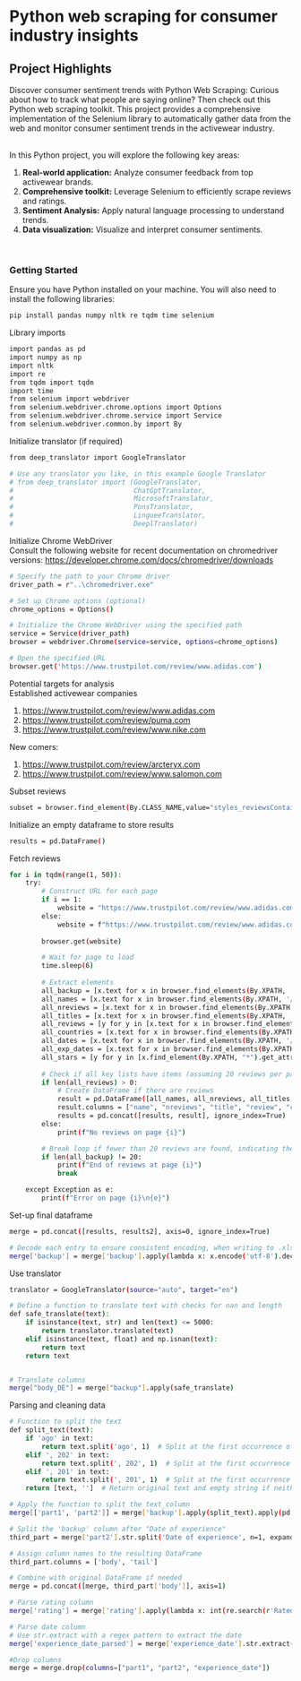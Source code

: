# Python web scraping for consumer industry insights

## Project Highlights  
  
Discover consumer sentiment trends with Python Web Scraping: Curious about how to track what people are saying online? Then check out this Python web scraping toolkit. This project provides a comprehensive implementation of the Selenium library to automatically gather data from the web and monitor consumer sentiment trends in the activewear industry.
<br>
<br>

In this Python project, you will explore the following key areas:  

1. **Real-world application:** Analyze consumer feedback from top activewear brands.  
2. **Comprehensive toolkit:** Leverage Selenium to efficiently scrape reviews and ratings.
3. **Sentiment Analysis:** Apply natural language processing to understand trends. 
4. **Data visualization:** Visualize and interpret consumer sentiments. 

<br>

### Getting Started  
  
Ensure you have Python installed on your machine. You will also need to install the following libraries:  
```bash
pip install pandas numpy nltk re tqdm time selenium   
```

Library imports
```bash
import pandas as pd
import numpy as np
import nltk
import re
from tqdm import tqdm
import time
from selenium import webdriver
from selenium.webdriver.chrome.options import Options
from selenium.webdriver.chrome.service import Service
from selenium.webdriver.common.by import By   
```

Initialize translator (if required)
```bash
from deep_translator import GoogleTranslator

# Use any translator you like, in this example Google Translator
# from deep_translator import (GoogleTranslator,
#                              ChatGptTranslator,
#                              MicrosoftTranslator,
#                              PonsTranslator,
#                              LingueeTranslator,
#                              DeeplTranslator)
```

Initialize Chrome WebDriver
<br>
Consult the following website for recent documentation on chromedriver versions: https://developer.chrome.com/docs/chromedriver/downloads
```bash
# Specify the path to your Chrome driver
driver_path = r"..\chromedriver.exe"

# Set up Chrome options (optional)
chrome_options = Options()

# Initialize the Chrome WebDriver using the specified path
service = Service(driver_path)
browser = webdriver.Chrome(service=service, options=chrome_options)

# Open the specified URL
browser.get('https://www.trustpilot.com/review/www.adidas.com')
```

Potential targets for analysis
<br>
Established activewear companies
1. https://www.trustpilot.com/review/www.adidas.com
2. https://www.trustpilot.com/review/puma.com
3. https://www.trustpilot.com/review/www.nike.com

New comers: 
1. https://www.trustpilot.com/review/arcteryx.com
2. https://www.trustpilot.com/review/www.salomon.com


Subset reviews
```bash
subset = browser.find_element(By.CLASS_NAME,value="styles_reviewsContainer__3_GQw")
```

Initialize an empty dataframe to store results
```bash
results = pd.DataFrame()  
```

Fetch reviews
```bash
for i in tqdm(range(1, 50)):
    try:
        # Construct URL for each page
        if i == 1:
            website = "https://www.trustpilot.com/review/www.adidas.com?languages=all"
        else:
            website = f"https://www.trustpilot.com/review/www.adidas.com?languages=all&page={i}"
        
        browser.get(website)

        # Wait for page to load
        time.sleep(6)
        
        # Extract elements
        all_backup = [x.text for x in browser.find_elements(By.XPATH, '//*[contains(@data-service-review-card-paper, "true")]')]
        all_names = [x.text for x in browser.find_elements(By.XPATH, '//*[contains(@data-consumer-name-typography, "true")]')]
        all_nreviews = [x.text for x in browser.find_elements(By.XPATH, '//*[contains(@data-consumer-reviews-count-typography, "true")]')]
        all_titles = [x.text for x in browser.find_elements(By.XPATH, '//*[contains(@data-review-title-typography, "true")]')]
        all_reviews = [y for y in [x.text for x in browser.find_elements(By.XPATH, '//*[contains(@data-service-review-text-typography, "true")]')] if "Lorem ipsum dolor sit amet" not in y]
        all_countries = [x.text for x in browser.find_elements(By.XPATH, '//*[contains(@data-consumer-country-typography, "true")]')]
        all_dates = [x.text for x in browser.find_elements(By.XPATH, '//*[contains(@data-service-review-date-time-ago, "true")]')]
        all_exp_dates = [x.text for x in browser.find_elements(By.XPATH, '//*[contains(@data-service-review-date-of-experience-typography, "true")]')]
        all_stars = [y for y in [x.find_element(By.XPATH, "*").get_attribute("alt") for x in browser.find_elements(By.XPATH, '//*[contains(@class, "star-rating")]')] if "Rated" in y]
        
        # Check if all key lists have items (assuming 20 reviews per page as expected)
        if len(all_reviews) > 0:
            # Create DataFrame if there are reviews
            result = pd.DataFrame([all_names, all_nreviews, all_titles, all_reviews, all_countries, all_dates, all_exp_dates, all_stars, all_backup]).T
            result.columns = ["name", "nreviews", "title", "review", "country", "date", "experience_date", "rating", "backup"]
            results = pd.concat([results, result], ignore_index=True)
        else:
            print(f"No reviews on page {i}")

        # Break loop if fewer than 20 reviews are found, indicating the last page
        if len(all_backup) != 20:
            print(f"End of reviews at page {i}")
            break

    except Exception as e:
        print(f"Error on page {i}\n{e}")
```

Set-up final dataframe
```bash
merge = pd.concat([results, results2], axis=0, ignore_index=True)

# Decode each entry to ensure consistent encoding, when writing to .xlsx
merge['backup'] = merge['backup'].apply(lambda x: x.encode('utf-8').decode('unicode_escape') if isinstance(x, str) else x)
```

Use translator
```bash
translator = GoogleTranslator(source="auto", target="en")

# Define a function to translate text with checks for nan and length
def safe_translate(text):
    if isinstance(text, str) and len(text) <= 5000:
        return translator.translate(text)
    elif isinstance(text, float) and np.isnan(text):
        return text
    return text


# Translate columns
merge["body_DE"] = merge["backup"].apply(safe_translate)
```

Parsing and cleaning data
```bash
# Function to split the text
def split_text(text):
    if 'ago' in text:
        return text.split('ago', 1)  # Split at the first occurrence of 'ago'
    elif ', 202' in text:
        return text.split(', 202', 1)  # Split at the first occurrence of ',202'
    elif ', 201' in text:
        return text.split(', 201', 1)  # Split at the first occurrence of ',201'
    return [text, '']  # Return original text and empty string if neither is found

# Apply the function to split the text_column
merge[['part1', 'part2']] = merge['backup'].apply(split_text).apply(pd.Series)

# Split the 'backup' column after "Date of experience"
third_part = merge['part2'].str.split('Date of experience', n=1, expand=True)

# Assign column names to the resulting DataFrame  
third_part.columns = ['body', 'tail']  

# Combine with original DataFrame if needed
merge = pd.concat([merge, third_part['body']], axis=1)

# Parse rating column
merge['rating'] = merge['rating'].apply(lambda x: int(re.search(r'Rated (\d+)', x).group(1)))

# Parse date column
# Use str.extract with a regex pattern to extract the date  
merge['experience_date_parsed'] = merge['experience_date'].str.extract(r'Date of experience: (.+)')  

#Drop columns
merge = merge.drop(columns=["part1", "part2", "experience_date"])
```
